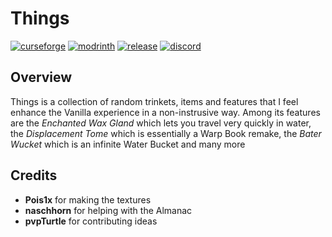 # Things

[![curseforge](https://img.shields.io/badge/-CurseForge-gray?style=for-the-badge&logo=curseforge&labelColor=orange)](https://www.curseforge.com/minecraft/mc-mods/things-fabric)
[![modrinth](https://img.shields.io/badge/-modrinth-gray?style=for-the-badge&labelColor=green&labelWidth=15&logo=appveyor&logoColor=white)](https://modrinth.com/mod/things)
[![release](https://img.shields.io/github/v/release/glisco03/things?logo=github&style=for-the-badge)](https://github.com/glisco03/things/releases)
[![discord](https://img.shields.io/discord/825828008644313089?label=wisp%20forest&logo=discord&logoColor=white&style=for-the-badge)](https://discord.gg/xrwHKktV2d)

## Overview

Things is a collection of random trinkets, items and features that I feel enhance the Vanilla experience in a non-instrusive way. Among its features are the 
*Enchanted Wax Gland* which lets you travel very quickly in water, the *Displacement Tome* which is essentially a Warp Book remake, the *Bater Wucket* which is an
infinite Water Bucket and many more

## Credits
 - **Pois1x** for making the textures
 - **naschhorn** for helping with the Almanac
 - **pvpTurtle** for contributing ideas